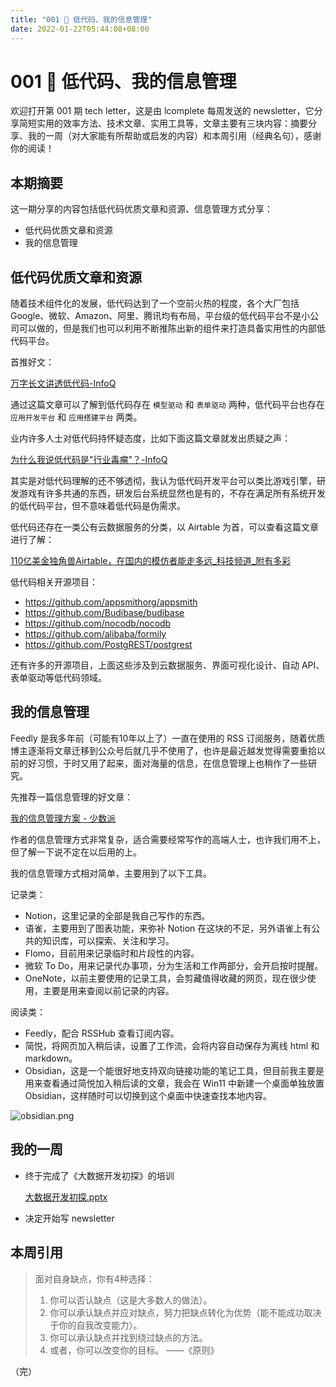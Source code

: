 ```yaml
---
title: "001 🐣 低代码、我的信息管理"
date: 2022-01-22T05:44:08+08:00
---
```


# 001 🐣 低代码、我的信息管理

欢迎打开第 001 期 tech letter，这是由 lcomplete 每周发送的 newsletter，它分享简短实用的效率方法、技术文章、实用工具等，文章主要有三块内容：摘要分享、我的一周（对大家能有所帮助或启发的内容）和本周引用（经典名句），感谢你的阅读！

## **本期摘要**

这一期分享的内容包括低代码优质文章和资源、信息管理方式分享：

- 低代码优质文章和资源
- 我的信息管理

## 低代码优质文章和资源

随着技术组件化的发展，低代码达到了一个空前火热的程度，各个大厂包括 Google、微软、Amazon、阿里、腾讯均有布局，平台级的低代码平台不是小公司可以做的，但是我们也可以利用不断推陈出新的组件来打造具备实用性的内部低代码平台。

首推好文：

[万字长文讲透低代码-InfoQ](https://www.infoq.cn/article/gh6hucbsj32qucudatos)

通过这篇文章可以了解到低代码存在 `模型驱动` 和 `表单驱动` 两种，低代码平台也存在 `应用开发平台` 和 `应用搭建平台` 两类。

业内许多人士对低代码持怀疑态度，比如下面这篇文章就发出质疑之声：

[为什么我说低代码是"行业毒瘤"？-InfoQ](https://www.infoq.cn/article/q2mFOAtreDZETqMplw0M)

其实是对低代码理解的还不够透彻，我认为低代码开发平台可以类比游戏引擎，研发游戏有许多共通的东西，研发后台系统显然也是有的，不存在满足所有系统开发的低代码平台，但不意味着低代码是伪需求。

低代码还存在一类公有云数据服务的分类，以 Airtable 为首，可以查看这篇文章进行了解：

[110亿美金独角兽Airtable，在国内的模仿者能走多远_科技频道_附有多彩](https://www.fydc.net/27224.html)

低代码相关开源项目：

- <https://github.com/appsmithorg/appsmith>
- <https://github.com/Budibase/budibase>
- <https://github.com/nocodb/nocodb>
- <https://github.com/alibaba/formily>
- <https://github.com/PostgREST/postgrest>

还有许多的开源项目，上面这些涉及到云数据服务、界面可视化设计、自动 API、表单驱动等低代码领域。

## 我的信息管理

Feedly 是我多年前（可能有10年以上了）一直在使用的 RSS 订阅服务，随着优质博主逐渐将文章迁移到公众号后就几乎不使用了，也许是最近越发觉得需要重拾以前的好习惯，于时又用了起来，面对海量的信息，在信息管理上也稍作了一些研究。

先推荐一篇信息管理的好文章：

[我的信息管理方案 - 少数派](https://sspai.com/post/70397)

作者的信息管理方式非常复杂，适合需要经常写作的高端人士，也许我们用不上，但了解一下说不定在以后用的上。

我的信息管理方式相对简单，主要用到了以下工具。

记录类：

-   Notion，这里记录的全部是我自己写作的东西。
-   语雀，主要用到了图表功能，来弥补 Notion 在这块的不足，另外语雀上有公共的知识库，可以探索、关注和学习。
-   Flomo，目前用来记录临时和片段性的内容。
-   微软 To Do，用来记录代办事项，分为生活和工作两部分，会开启按时提醒。
-   OneNote，以前主要使用的记录工具，会剪藏值得收藏的网页，现在很少使用，主要是用来查阅以前记录的内容。

阅读类：

-   Feedly，配合 RSSHub 查看订阅内容。
-   简悦，将网页加入稍后读，设置了工作流，会将内容自动保存为离线 html 和 markdown。
-   Obsidian，这是一个能很好地支持双向链接功能的笔记工具，但目前我主要是用来查看通过简悦加入稍后读的文章，我会在 Win11 中新建一个桌面单独放置 Obsidian，这样随时可以切换到这个桌面中快速查找本地内容。

![obsidian.png](https://p6-juejin.byteimg.com/tos-cn-i-k3u1fbpfcp/567a0e62e0654be68f0c936a29da4e43~tplv-k3u1fbpfcp-watermark.image?)

## 我的一周

-   终于完成了《大数据开发初探》的培训

    [大数据开发初探.pptx](https://github.com/lcomplete/TechShare/blob/master/docs/ppt/大数据开发初探.pptx)

-   决定开始写 newsletter

## 本周引用

> 面对自身缺点，你有4种选择：
> 1.  你可以否认缺点（这是大多数人的做法）。
> 1.  你可以承认缺点并应对缺点，努力把缺点转化为优势（能不能成功取决于你的自我改变能力）。
> 1.  你可以承认缺点并找到绕过缺点的方法。
> 1.  或者，你可以改变你的目标。 ——《原则》

（完）